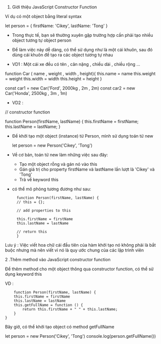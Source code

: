 1. Giới thiệu JavaScript Constructor Function

Ví dụ có một object bằng literal syntax

let person = {
    firstName: 'Cikey',
    lastName: 'Tong'
}

- Trong thực tế, bạn sẽ thường xuyên gặp trường hợp cần phải tạo nhiều object tương tự object person

- Để làm việc này dễ dàng,  có thể sử dụng <constructor function> như là một cái khuôn, sau đó  dùng cái khuôn để tạo ra các object tương tự nhau


+ VD1 : Một cái xe đều có tên , cân nặng , chiều dài , chiều rộng ... 

function Car ( name , weight , width , height){
    this.name = name
    this.weight = weight
    this.width = width
    this.height = height
}

const car1 = new Car('Ford', 2000kg , 2m , 2m)
const car2 = new Car('Honda', 2500kg , 3m , 1m)

+ VD2 :

// constructor function

function Person(firstName, lastName) {
  this.firstName = firstName;
  this.lastName = lastName;
}


- Để khởi tạo một object (instance) từ Person, mình sử dụng toán tử new

    let person = new Person('Cikey', 'Tong')

- Về cơ bản, toán tử new làm những việc sau đây:

    + Tạo một object rỗng và gán nó vào this
    + Gán giá trị cho property firstName và lastName lần lượt là 'Cikey' và 'Tong'
    + Trả về keyword this

- có thể mô phỏng tương đương như sau:

        function Person(firstName, lastName) {
        // this = {};

        // add properties to this

        this.firstName = firstName
        this.lastName = lastName

        // return this
        }


Lưu ý : Việc viết hoa chữ cái đầu tiên của hàm khởi tạo nó không phải là bắt buộc nhưng mà nên viết vì nó là quy ước chung của các lập trình viên


2 .Thêm method vào JavaScript constructor function

Để thêm method cho một object thông qua constructor function,  có thể sử dụng keyword this

VD : 

        function Person(firstName, lastName) {
        this.firstName = firstName
        this.lastName = lastName
        this.getFullName = function () {
            return this.firstName + " " + this.lastName;
        }
    }

Bây giờ,  có thể khởi tạo object có method getFullName

let person = new Person('Cikey', 'Tong')
console.log(person.getFullName())


